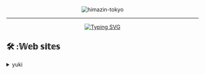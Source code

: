 <div align="center">
<img src="https://komarev.com/ghpvc/?username=himazin-tokyo&style=flat" alt="himazin-tokyo" />

<hr>

<a href="https://git.io/typing-svg"><img src="http://readme-typing-svg.herokuapp.com?font=Josefin+Sans&weight=500&size=31&duration=6000&pause=1000&center=%E9%96%93%E9%81%95%E3%81%84&vCenter=%E9%96%93%E9%81%95%E3%81%84&repeat=%E7%9C%9F%E5%AE%9F&random=%E9%96%93%E9%81%95%E3%81%84&width=435&lines=hi!+I%E2%80%99m+sui-han-ki.;I%E2%80%99m+junior+high+school+student.;Welcome+to+my+profile.;I+want+to+make+web+proxies!!!" alt="Typing SVG" /></a>

</div>


## 🛠️ :𝕎𝕖𝕓 𝕤𝕚𝕥𝕖𝕤

<details>
 <summary>yuki</summary>
 <summary>Proxy</summary>
<details>
 <summary>Proxy</summary>

 
